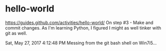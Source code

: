 # hello-world
https://guides.github.com/activities/hello-world/
On step #3 - Make and commit changes.  As I'm learning Python, I figured I might as well tinker with git as well.

Sat, May 27, 2017  4:12:48 PM
Messing from the git bash shell on Win7i5...


